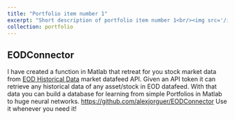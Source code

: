 ```yaml
---
title: "Portfolio item number 1"
excerpt: "Short description of portfolio item number 1<br/><img src='/images/500x300.png'>"
collection: portfolio
---
```


## EODConnector
I have created a function in Matlab that retreat for you stock market data from [EOD Historical Data](https://eodhistoricaldata.com) market datafeed API. Given an API token it can retrieve any historical data of any asset/stock in EOD datafeed. With that data you can build a database for learning from simple Portfolios in Matlab to huge neural networks.
https://github.com/alexjorguer/EODConnector
Use it whenever you need it!
